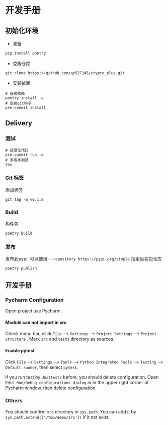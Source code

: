 # 开发手册

## 初始化环境

- 准备

```bash
pip install poetry
```

- 克隆仓库

```shell script
git clone https://github.com/qy527145/crypto_plus.git
```

- 安装依赖

```shell script
# 安装依赖
poetry install -v
# 安装git钩子
pre-commit install
```

## Delivery

### 测试

```shell script
# 规范化代码
pre-commit run -a
# 多版本测试
tox
```

### Git 标签

添加标签

```shell script
git tag -a v0.1.0
```

### Build

构件包

```shell script
poetry build
```

### 发布

发布到pypi, 可以使用 `--repository https://pypi.org/simple` 指定远程包仓库

```shell script
poetry publish
```

## 开发手册

### Pycharm Configuration

Open project use Pycharm.

#### Module can not import in src

Check menu bar, click `File` --> `Settings` --> `Project Settings` --> `Project Structure` .
Mark `src` and `tests` directory as sources.

#### Enable pytest

Click `File` --> `Settings` --> `Tools` --> `Python Integrated Tools` --> `Testing` --> `Default runner`, then select
`pytest`.

If you run test by `Unittests` before, you should delete configuration. Open `Edit Run/Debug configurations dialog` in
In the upper right corner of Pycharm window, then delete configuration.

### Others

You should confirm `src` directory in `sys.path`. You can add it by `sys.path.extend(['/tmp/demo/src'])` if it not
exist.
